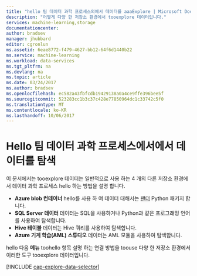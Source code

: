 ```yaml
---
title: "hello 팀 데이터 과학 프로세스의에서 데이터를 aaaExplore | Microsoft Docs"
description: "어떻게 다양 한 저장소 환경에서 tooexplore 데이터입니다."
services: machine-learning,storage
documentationcenter: 
author: bradsev
manager: jhubbard
editor: cgronlun
ms.assetid: 6eae8772-f479-4627-bb12-64f6d1440b22
ms.service: machine-learning
ms.workload: data-services
ms.tgt_pltfrm: na
ms.devlang: na
ms.topic: article
ms.date: 03/24/2017
ms.author: bradsev
ms.openlocfilehash: ec582a43fbfcdb19429138a0a4ce9ffe396bee5f
ms.sourcegitcommit: 523283cc1b3c37c428e77850964dc1c33742c5f0
ms.translationtype: MT
ms.contentlocale: ko-KR
ms.lasthandoff: 10/06/2017
---
```

# <a name="explore-data-in-hello-team-data-science-process"></a>Hello 팀 데이터 과학 프로세스에서에서 데이터를 탐색
이 문서에서는 tooexplore 데이터는 일반적으로 사용 하는 4 개의 다른 저장소 환경에서 데이터 과학 프로세스 hello 하는 방법을 설명 합니다.

* **Azure blob 컨테이너** hello를 사용 하 여 데이터 대해서는 [팬더](http://pandas.pydata.org/) Python 패키지 합니다.
* **SQL Server 데이터** 데이터는 SQL을 사용하거나 Python과 같은 프로그래밍 언어를 사용하여 탐색합니다.
* **Hive 테이블** 데이터는 Hive 쿼리를 사용하여 탐색합니다.
* **Azure 기계 학습(AML) 스튜디오** 데이터는 AML 모듈을 사용하여 탐색합니다.

hello 다음 **메뉴** toohello 항목 설명 하는 연결 방법을 toouse 다양 한 저장소 환경에서 이러한 도구 tooexplore 데이터입니다. 

[!INCLUDE [cap-explore-data-selector](../../includes/cap-explore-data-selector.md)]

